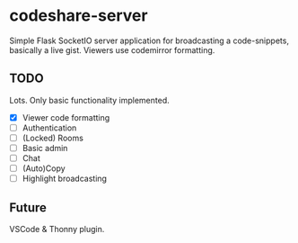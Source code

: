 # codeshare-server

Simple Flask SocketIO server application for broadcasting a code-snippets, basically a live gist. Viewers use codemirror formatting.

## TODO
Lots. Only basic functionality implemented.
- [x] Viewer code formatting
- [ ] Authentication
- [ ] (Locked) Rooms
- [ ] Basic admin
- [ ] Chat
- [ ] (Auto)Copy
- [ ] Highlight broadcasting

## Future
VSCode & Thonny plugin.